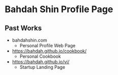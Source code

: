 # Bahdah Shin Profile Page

## Past Works

- bahdahshin.com
  - Personal Profile Web Page
- https://bahdah.github.io/cookbook/
  - Personal Cookbook
- https://bahdah.github.io/vi/
  - Startup Landing Page
